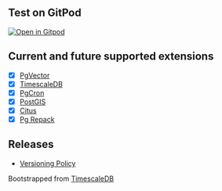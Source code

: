 ## Test on GitPod
[![Open in Gitpod](https://gitpod.io/button/open-in-gitpod.svg)](https://gitpod.io/#https://github.com/ChakshuGautam/postgres-tsdb-vector-docker)

## Current and future supported extensions

- [x] [PgVector](https://github.com/pgvector/pgvector)
- [x] [TimescaleDB](https://github.com/timescale/timescaledb)
- [x] [PgCron ](https://github.com/citusdata/pg_cron)
- [x] [PostGIS](https://postgis.net)
- [x] [Citus](https://www.citusdata.com/)
- [x] [Pg Repack](https://github.com/reorg/pg_repack)
## Releases
- [Versioning Policy](./docs/version-policy.md)

Bootstrapped from [TimescaleDB](https://github.com/timescale/timescaledb-docker)
